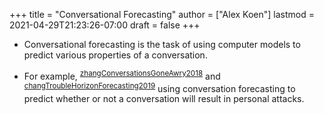+++
title = "Conversational Forecasting"
author = ["Alex Koen"]
lastmod = 2021-04-29T21:23:26-07:00
draft = false
+++

-   Conversational forecasting is the task of using computer models to predict various properties of a conversation.

-   For example, <sup id="2ef781c9da4517065b945b37e48c7afb"><a href="#zhangConversationsGoneAwry2018" title="Zhang, Chang, Danescu-Niculescu-Mizil, Dixon, Hua, Thain \&amp; Taraborelli, Conversations {{Gone Awry}}: {{Detecting Early Signs}} of {{Conversational Failure}}, {arXiv:1805.05345 [physics]}, v(), (2018).">zhangConversationsGoneAwry2018</a></sup> and <sup id="e18e5df995ee8f581fe008264f4cdbbe"><a href="#changTroubleHorizonForecasting2019" title="Chang \&amp; Danescu-Niculescu-Mizil, Trouble on the {{Horizon}}: {{Forecasting}} the {{Derailment}} of {{Online Conversations}} as They {{Develop}}, {arXiv:1909.01362 [physics]}, v(), (2019).">changTroubleHorizonForecasting2019</a></sup> using conversation forecasting to predict whether or not a conversation will result in personal attacks.
